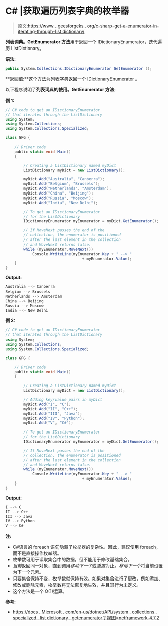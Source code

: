 # C# |获取遍历列表字典的枚举器

> 原文:[https://www . geesforgeks . org/c-sharp-get-a-enumerator-in-iterating-through-list dictionary/](https://www.geeksforgeeks.org/c-sharp-get-an-enumerator-that-iterates-through-the-listdictionary/)

**列表词典。GetEnumerator 方法**用于返回一个 IDictionaryEnumerator，迭代遍历 ListDictionary。

**语法:**

```cs
public System.Collections.IDictionaryEnumerator GetEnumerator ();
```

**返回值:**这个方法为列表字典返回一个 [IDictionaryEnumerator](https://docs.microsoft.com/en-us/dotnet/api/system.collections.idictionaryenumerator?view=netframework-4.7.2) 。

以下程序说明了**列表词典的使用。GetEnumerator 方法**:

**例 1:**

```cs
// C# code to get an IDictionaryEnumerator
// that iterates through the ListDictionary
using System;
using System.Collections;
using System.Collections.Specialized;

class GFG {

    // Driver code
    public static void Main()
    {

        // Creating a ListDictionary named myDict
        ListDictionary myDict = new ListDictionary();

        myDict.Add("Australia", "Canberra");
        myDict.Add("Belgium", "Brussels");
        myDict.Add("Netherlands", "Amsterdam");
        myDict.Add("China", "Beijing");
        myDict.Add("Russia", "Moscow");
        myDict.Add("India", "New Delhi");

        // To get an IDictionaryEnumerator
        // for the ListDictionary
        IDictionaryEnumerator myEnumerator = myDict.GetEnumerator();

        // If MoveNext passes the end of the
        // collection, the enumerator is positioned
        // after the last element in the collection
        // and MoveNext returns false.
        while (myEnumerator.MoveNext())
            Console.WriteLine(myEnumerator.Key + " --> "
                                  + myEnumerator.Value);
    }
}
```

**Output:**

```cs
Australia --> Canberra
Belgium --> Brussels
Netherlands --> Amsterdam
China --> Beijing
Russia --> Moscow
India --> New Delhi

```

**例 2:**

```cs
// C# code to get an IDictionaryEnumerator
// that iterates through the ListDictionary
using System;
using System.Collections;
using System.Collections.Specialized;

class GFG {

    // Driver code
    public static void Main()
    {

        // Creating a ListDictionary named myDict
        ListDictionary myDict = new ListDictionary();

        // Adding key/value pairs in myDict
        myDict.Add("I", "C");
        myDict.Add("II", "C++");
        myDict.Add("III", "Java");
        myDict.Add("IV", "Python");
        myDict.Add("V", "C#");

        // To get an IDictionaryEnumerator
        // for the ListDictionary
        IDictionaryEnumerator myEnumerator = myDict.GetEnumerator();

        // If MoveNext passes the end of the
        // collection, the enumerator is positioned
        // after the last element in the collection
        // and MoveNext returns false.
        while (myEnumerator.MoveNext())
            Console.WriteLine(myEnumerator.Key + " --> "
                                  + myEnumerator.Value);
    }
}
```

**Output:**

```cs
I --> C
II --> C++
III --> Java
IV --> Python
V --> C#

```

**注:**

*   C#语言的 foreach 语句隐藏了枚举器的复杂性。因此，建议使用 foreach，而不是直接操作枚举器。
*   枚举数可用于读取集合中的数据，但不能用于修改基础集合。
*   *当前*返回同一对象，直到调用*移动下一个*或*重置*为止。*移动下一个*将当前设置为下一个元素。
*   只要集合保持不变，枚举数就保持有效。如果对集合进行了更改，例如添加、修改或删除元素，枚举数将无法恢复地失效，并且其行为未定义。
*   这个方法是一个 O(1)运算。

**参考:**

*   [https://docs . Microsoft . com/en-us/dotnet/API/system . collections . specialized . list dictionary . getenumerator？视图=netframework-4.7.2](https://docs.microsoft.com/en-us/dotnet/api/system.collections.specialized.listdictionary.getenumerator?view=netframework-4.7.2)